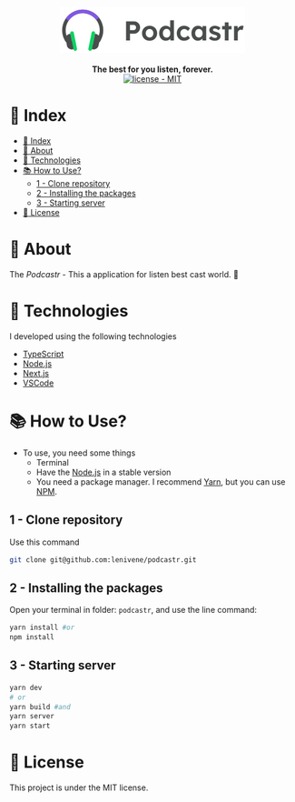 <div align="center">
    <img alt="Podcastr" title="Podcastr - The best for you listen, forever." src=".github/logo.svg">
    <br><br>
    <b>The best for you listen, forever.</b>  
    <br>
    <a href="./license.md">
        <img src="https://img.shields.io/github/license/lenivene/podcastr?style=flat-square&color=%235965E0" alt="license - MIT">
    </a>
</div>

# 📔 Index

- [📔 Index](#-index)
- [📖 About](#-about)
- [🚀 Technologies](#-technologies)
- [📚 How to Use?](#-how-to-use)
  - [1 - Clone repository](#1---clone-repository)
  - [2 - Installing the packages](#2---installing-the-packages)
  - [3 - Starting server](#3---starting-server)
- [📝 License](#-license)

# 📖 About

The _Podcastr_ - This a application for listen best cast world. 🙂

# 🚀 Technologies

I developed using the following technologies

- [TypeScript](https://www.typescriptlang.org/)
- [Node.js](https://nodejs.org/en/)
- [Next.js](https://nextjs.org/)
- [VSCode](https://code.visualstudio.com/)

# 📚 How to Use?

- To use, you need some things
  - Terminal
  - Have the [Node.js](https://nodejs.org/en/download/) in a stable version
  - You need a package manager. I recommend [Yarn](https://classic.yarnpkg.com/pt-BR/docs/install/), but you can use [NPM](https://www.npmjs.com/).

## 1 - Clone repository

Use this command

```sh
git clone git@github.com:lenivene/podcastr.git
```

## 2 - Installing the packages

Open your terminal in folder: `podcastr`, and use the line command:

```sh
yarn install #or
npm install
```

## 3 - Starting server

```sh
yarn dev
# or
yarn build #and
yarn server
yarn start
```

# 📝 License

This project is under the MIT license.
